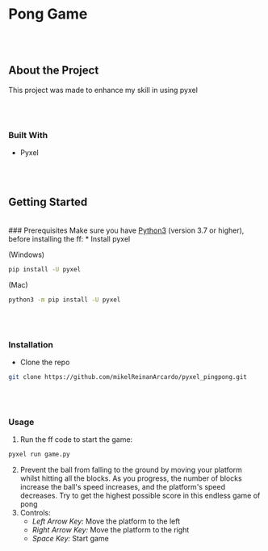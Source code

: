 # Pong Game
<br> <br>

## About the Project
This project was made to enhance my skill in using pyxel

<br> <br>
### Built With
* Pyxel

<br> <br>
## Getting Started
<br>
### Prerequisites
Make sure you have <a href="https://www.python.org/downloads/">Python3</a> (version 3.7 or higher), before installing the ff:
* Install pyxel

(Windows)
```sh
pip install -U pyxel
```
(Mac)
```sh
python3 -m pip install -U pyxel
```

<br> <br>
### Installation
* Clone the repo
```sh
git clone https://github.com/mikelReinanArcardo/pyxel_pingpong.git
```

<br> <br>
### Usage
1. Run the ff code to start the game:
```sh
pyxel run game.py
```
2. Prevent the ball from falling to the ground by moving your platform whilst hitting all the blocks. As you progress, the number of blocks increase
the ball's speed increases, and the platform's speed decreases. Try to get the highest possible score in this endless game of pong
3. Controls:
    * *Left Arrow Key:* Move the platform to the left
    * *Right Arrow Key:* Move the platform to the right
    * *Space Key:* Start game
